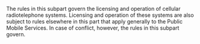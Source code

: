 The rules in this subpart govern the licensing and operation of cellular radiotelephone systems. Licensing and operation of these systems are also subject to rules elsewhere in this part that apply generally to the Public Mobile Services. In case of conflict, however, the rules in this subpart govern.

